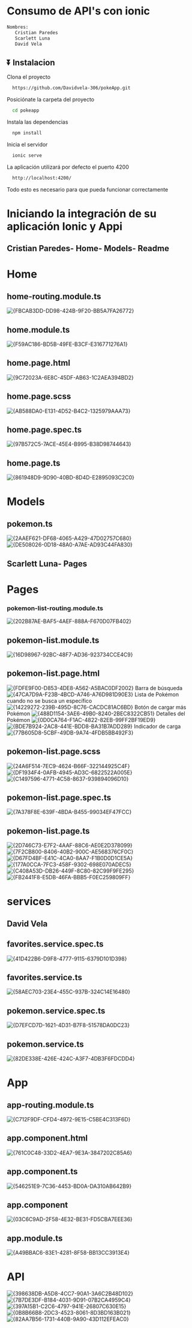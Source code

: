 
# Consumo de API's con ionic

   ```bash
  Nombres:
      Cristian Paredes
 	  Scarlett Luna
	  David Vela
```


## ⏬ Instalacion

Clona el proyecto

```bash
  https://github.com/Davidvela-306/pokeApp.git
```

Posiciónate la carpeta del proyecto

```bash
  cd pokeapp
```

Instala las dependencias

```bash
  npm install
```

Inicia el servidor

```bash
  ionic serve
```

La aplicación utilizará por defecto el puerto 4200

```bash
  http://localhost:4200/
```

Todo esto es necesario para que pueda funcionar correctamente


# Iniciando la integración de su aplicación Ionic y Appi 


## Cristian Paredes- Home- Models- Readme
# Home

## home-routing.module.ts
![{FBCAB3DD-DD98-424B-9F20-BB5A7FA26772}](https://github.com/user-attachments/assets/986ec4dc-c734-4d1c-b81c-ab09d1b89278)

## home.module.ts
![{F59AC186-BD5B-49FE-B3CF-E316771276A1}](https://github.com/user-attachments/assets/7bcdc164-50eb-41a6-a6ed-fcec9ecc5dca)

## home.page.html
![{9C72023A-6E8C-45DF-AB63-1C2AEA394BD2}](https://github.com/user-attachments/assets/28a7abeb-13ea-4b1e-baf1-8921fce6fd78)

## home.page.scss
![{AB588DA0-E131-4D52-B4C2-1325979AAA73}](https://github.com/user-attachments/assets/3a2f802a-fea5-4029-b11d-366161bcca84)

## home.page.spec.ts
![{97B572C5-7ACE-45E4-B995-B38D98744643}](https://github.com/user-attachments/assets/33c7f5ac-0901-4a01-b63e-b69dac54beda)

## home.page.ts
![{861948D9-9D90-40BD-8D4D-E2895093C2C0}](https://github.com/user-attachments/assets/8e204538-0d1a-49c8-b9c2-edc5632add3b)

# Models

## pokemon.ts
![{2AAEF621-DF68-4065-A429-47D02757C680}](https://github.com/user-attachments/assets/95deb879-9ab7-42de-89dd-dcfa74b865a4)
![{DE508026-0D18-48A0-A7AE-AD93C44FA830}](https://github.com/user-attachments/assets/2ffcbbff-2115-44e0-877a-ffa24a1bc50d)


## Scarlett Luna- Pages
# Pages
### pokemon-list-routing.module.ts
![{202B87AE-BAF5-4AEF-888A-F670D07FB402}](https://github.com/user-attachments/assets/8bf9e568-0bba-480b-85aa-a157ff7aa75a)

## pokemon-list.module.ts
![{16D98967-92BC-48F7-AD36-923734CCE4C9}](https://github.com/user-attachments/assets/cdbff666-4eda-4093-8cd4-6a88672d6ac9)

## pokemon-list.page.html
![{FDFE9F00-D853-4DE8-A562-A5BAC0DF2002}](https://github.com/user-attachments/assets/0d1f19a2-677e-4a51-a3e3-455c22f2ba38)
Barra de búsqueda
![{47CA7D9A-F23B-4BCD-A746-A76D981D90E3}](https://github.com/user-attachments/assets/fb55a72a-7204-401e-a8ed-8f59e13bfe3f)
Lista de Pokémon cuando no se busca un específico
![{14229272-239B-495D-8C76-CACDC81AC6BD}](https://github.com/user-attachments/assets/b2ee8569-ff1f-4d5a-88ab-d543449fb545)
Botón de cargar más Pokémon
![{488D1154-3AE6-49B0-8240-2BEC8322CB51}](https://github.com/user-attachments/assets/ad2a3ca0-5c05-4e06-b3b6-080def7fda36)
Detalles del Pokémon
![{0D0CA764-F1AC-4822-82EB-99FF2BF19ED9}](https://github.com/user-attachments/assets/1f12a74e-d4df-4743-93a1-e34fb507a43c)
![{BDE7B924-2AC8-441E-BDD8-BA31B7ADD289}](https://github.com/user-attachments/assets/6d1d8fe8-2651-4261-9c8a-52669916a42b)
Indicador de carga 
![{77B605D8-5CBF-49DB-9A74-4FDB5BB492F3}](https://github.com/user-attachments/assets/e00947eb-fafe-4e2c-80c7-da4d9941c8e4)

## pokemon-list.page.scss
![{24A6F514-7EC9-4624-B66F-322144925C4F}](https://github.com/user-attachments/assets/464f9961-1b02-4d16-9c07-0f5621fec812)
![{DF1934F4-0AFB-4945-AD3C-6822522A005E}](https://github.com/user-attachments/assets/b48c2b88-8c2e-433f-afd5-2dc359ec69ca)
![{C1497596-4771-4C58-8637-939894096D10}](https://github.com/user-attachments/assets/57b72808-1c30-4658-b323-870b4ee3550a)

## pokemon-list.page.spec.ts
![{7A378F8E-639F-4BDA-B455-99034EF47FCC}](https://github.com/user-attachments/assets/ed58bb73-caeb-4597-bc2f-4ce91552476a)

## pokemon-list.page.ts
![{2D746C73-E7F2-4AAF-88C6-AE0E2D378099}](https://github.com/user-attachments/assets/2b796160-5a29-45b6-839a-4e7a39ec0e7d)
![{7F2CB800-8406-40B2-900C-AE568376CF0C}](https://github.com/user-attachments/assets/07e60f81-e9ec-4ca8-9802-dd43185251a0)
![{D67FD4BF-E41C-4CA0-8AA7-F1B0D0D1CE5A}](https://github.com/user-attachments/assets/e9999904-bea3-4732-b5f3-106af95cf126)
![{177A0CCA-7FC3-458F-9302-698E070ADEC5}](https://github.com/user-attachments/assets/5c84b98f-b015-4ab8-a945-3ffff8015db1)
![{C408A53D-DB26-449F-8C80-82C99F9FE295}](https://github.com/user-attachments/assets/6dcc0a8a-fbb1-4fcc-834c-5567cdef4899)
![{FB2441F8-E5DB-46FA-BBB5-F0EC259809FF}](https://github.com/user-attachments/assets/7991f87f-4713-4b32-9306-415d113b3757)



# services
##  David Vela

## favorites.service.spec.ts
![{41D422B6-D9F8-4777-9115-6379D101D398}](https://github.com/user-attachments/assets/41a0d706-7221-400c-8418-906f9bbdd713)

## favorites.service.ts
![{58AEC703-23E4-455C-937B-324C14E16480}](https://github.com/user-attachments/assets/9722d3c0-86c8-41aa-ab99-7fd2b1cc743d)

## pokemon.service.spec.ts
![{D7EFCD7D-1621-4D31-B7F8-51578DA0DC23}](https://github.com/user-attachments/assets/4b44b12a-1fcf-41ac-bd93-67c9e5bfe6bd)

## pokemon.service.ts
![{82DE338E-426E-424C-A3F7-4DB3F6FDCDD4}](https://github.com/user-attachments/assets/ca8e3a37-7ed1-4f05-98c9-686dd73ffe9c)

# App 

## app-routing.module.ts
![{C712F9DF-CFD4-4972-9E15-C5BE4C313F6D}](https://github.com/user-attachments/assets/df7b7a75-0a5b-4c40-a56f-397ca7c8f7a6)

## app.component.html
![{761C0C48-33D2-4EA7-9E3A-3847202C85A6}](https://github.com/user-attachments/assets/e9f10818-da7a-47f2-831f-3392f9358d5a)

## app.component.ts
![{546251E9-7C36-4453-BD0A-DA310AB642B9}](https://github.com/user-attachments/assets/05963475-2f2f-4fd2-b2c7-414470d45852)

## app.component
![{03C6C9AD-2F58-4E32-BE31-FD5CBA7EEE36}](https://github.com/user-attachments/assets/6bc5c9a4-2c6f-44cf-9384-07b1c766c1de)

## app.module.ts
![{A49BBAC6-83E1-4281-8F58-BB13CC3913E4}](https://github.com/user-attachments/assets/057e7b2f-5722-4ed4-9067-928e9a9cc535)

# API

![{398638DB-A5D8-4CC7-90A1-3A6C2B48D102}](https://github.com/user-attachments/assets/d2a3fd52-b9be-4cd3-8e46-4a591b5f99b7)
![{7B7DE3DF-B184-4031-9D91-07B2CA4959C4}](https://github.com/user-attachments/assets/445e7758-0914-4c19-a1ef-5432c260ea5f)
![{397A15B1-C2C6-4797-941E-26807C630E15}](https://github.com/user-attachments/assets/c5567812-9703-464d-815f-ed1627d19a2d)
![{0B8B66B8-2DC3-4523-8061-8D3BD163B021}](https://github.com/user-attachments/assets/ad6f9e59-954f-4c19-a2e1-e877bbb9f7ee)
![{82AA7B56-1731-440B-9A90-43D112EFEAC0}](https://github.com/user-attachments/assets/0f5840bc-6f1a-4b9f-ae8a-2fb96e385489)


